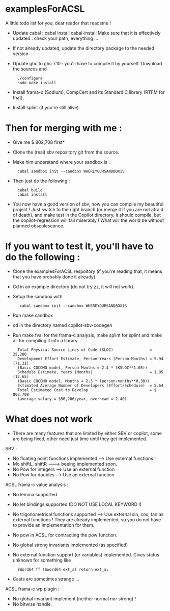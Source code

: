 # examplesForACSL

A little todo list for you, dear reader that readsme !

- Update cabal : cabal install cabal-install
Make sure that it is effectively updated : check your path, everything ...
- If not already updated, update the directory package to the needed version
- Update ghc to ghc 7.10 : you'll have to compile it by yourself. Download the sources and 
        
        ./configure
        sudo make install

- Install frama-c (Sodium), CompCert and its Standard C library (RTFM for that).
- Install splint (if you're still alive)


Then for merging with me :
==========
- Give me $ 802,708 first*
- Clone the (real) sbv repository git from the source.
- Make him understand where your sandbox is :

        cabal sandbox init --sandbox WHEREYOURSANDBOXIS

- Then just do the following :

        cabal build
        cabal install

- You now have a good version of sbv, now you can compile my beautiful project ! Just switch to the right branch (or merge it if you are not afraid of death), and make test in the Copilot directory, it should compile, but the copilot-regression will fail miserably ! What will the world be without planned obscolescence.

If you want to test it, you'll have to do the following :
========
- Clone the examplesForACSL respoitory (if you're reading that, it means that you have probably done it already). 
- Cd in an example directory (do not try zz, it will not work).
- Setup the sandbox with

         cabal sandbox init --sandbox WHEREYOURSANDBOXIS

- Run make sandbox
- cd in the directory named copilot-sbv-codegen
- Run make fval for the frama-c analysis, make splint for splint and make all for compiling it into a library.






        Total Physical Source Lines of Code (SLOC)                = 25,280
        Development Effort Estimate, Person-Years (Person-Months) = 5.94 (71.31)
        (Basic COCOMO model, Person-Months = 2.4 * (KSLOC**1.05))
        Schedule Estimate, Years (Months)                         = 1.05 (12.65)
        (Basic COCOMO model, Months = 2.5 * (person-months**0.38))
        Estimated Average Number of Developers (Effort/Schedule)  = 5.64
        Total Estimated Cost to Develop                           = $ 802,708
        (average salary = $56,286/year, overhead = 2.40).




What does not work
=================

- There are many features that are limited by either SBV or copilot, some are being fixed, other need just time until they get implemented.

SBV :
- No floating point functions implemented --> Use external functions !
- Mo shiftL, shiftR ---> beeing implemented soon.
- No Pow for integers --> Use an external function
- No Pow for doubles --> Use an external function


ACSL frama-c value analysis :
- No lemma supported
- No let bindings supported (DO NOT USE LOCAL KEYWORD !)
- No trigonometrical functions supported --> Use external sin, cos, tan as external functions ! They are already implemented, so you do not have to provide an implementation for them.
- No pow in ACSL for contracting the pow function.
- No global strong invariants implemented (as specified)
- No external function support (or variables) implemented. Gives status unknown for something like 

        SWord64 ff (Sword64 ext_a) return ext_a;

- Casts are sometimes strange ...

ACSL frama-c wp plugin :
- No global invariant implement (neither normal nor strong) !
- No bitwise handle.



